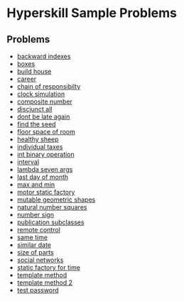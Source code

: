 # Hyperskill Sample Problems

## Problems
- [backward indexes](./BackwardIndexes/README.md)
- [boxes](./Boxes/README.md)
- [build house](./BuildHouse/README.md)
- [career](./Career/README.md)
- [chain of responsibilty](./ChainOfResponsibility/README.md)
- [clock simulation](./ClockSimulation/README.md)
- [composite number](./README.md)
- [discjunct all](./DisjunctAll/README.md)
- [dont be late again](./DontBeLateAgain/README.md)
- [find the seed](./FindTheSeed/README.md)
- [floor space of room](./FloorSpaceOfRoom/README.md)
- [healthy sheep](./HealthySheep/README.md)
- [individual taxes](./IndividualTaxes/README.md)
- [int binary operation](./IntBinaryOperation/README.md)
- [interval](./Interval/README.md)
- [lambda seven args](./LambdaSevenArgs/README.md)
- [last day of month](./LastDayOfMonth/README.md)
- [max and min](./MaxAndMin/README.md)
- [motor static factory](./MotorStaticFactory/README.md)
- [mutable geometric shapes](./MutableGeometricShapes/README.md)
- [natural number squares](./NaturalNumbersSquares/README.md)
- [number sign](./README.md)
- [publication subclasses](./PublicationSubclasses/README.md)
- [remote control](./RemoteControl/README.md)
- [same time](./SameTime/README.md)
- [similar date](./SimilarDate/README.md)
- [size of parts](./SizeOfParts/README.md)
- [social networks](./SocialNetworks/README.md)
- [static factory for time](./StaticFactoryForTime/README.md)
- [template method](./TemplateMethod/README.md)
- [template method 2](./TemplateMethod2/README.md)
- [test password](./TestPassword/README.md)

<!--
TODO:
- [ ] add topics to each sample problems
- [x] arrange into alphabetical order
  - [x] keep a list by time added
- [ ] make it testable TDD
  - [ ] create a class for the main program
  - [ ] create unit tests
 -->

<!--
problems by time added
healthy sheep; interval; natural numbers squares; size of parts;
composite number; number sign; boxes; clock simulation;
individual taxes; publication subclasses; int binary operation;
similar date; same time; find the seed; dont be late again;
last day of month; mutable geometric shapes; static factory for time;
lambda seven args; remote control; max and min; career;
motor static factory; template method; build house;
template method 2; social networks; floor space of room;
backward indexes; chain of responsibility; disjunct all;
-->